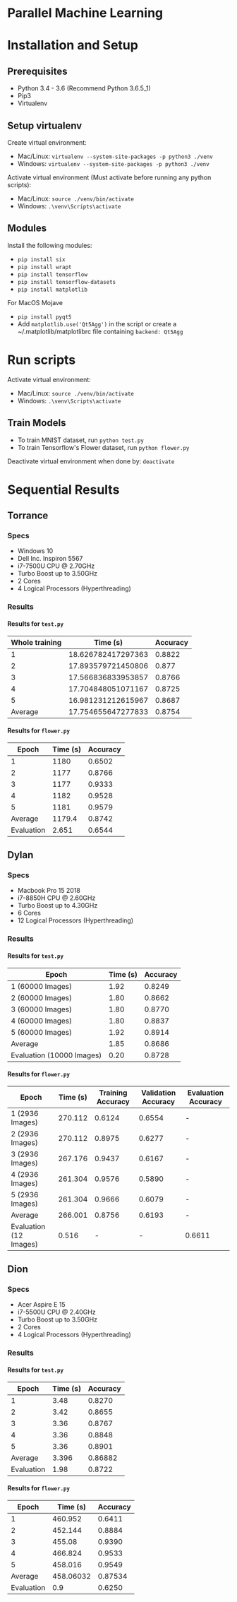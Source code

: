 # Parallel Machine Learning

# Installation and Setup

## Prerequisites
- Python 3.4 - 3.6 (Recommend Python 3.6.5_1)
- Pip3
- Virtualenv

## Setup virtualenv
Create virtual environment:
- Mac/Linux: `virtualenv --system-site-packages -p python3 ./venv`
- Windows: `virtualenv --system-site-packages -p python3 ./venv`

Activate virtual environment (Must activate before running any python scripts):
- Mac/Linux: `source ./venv/bin/activate`
- Windows: `.\venv\Scripts\activate`

## Modules
Install the following modules:
- `pip install six`
- `pip install wrapt`
- `pip install tensorflow`
- `pip install tensorflow-datasets`
- `pip install matplotlib`

For MacOS Mojave
- `pip install pyqt5`
- Add ``matplotlib.use('Qt5Agg')`` in the script or create a ~/.matplotlib/matplotlibrc file containing ``backend: Qt5Agg``

# Run scripts
Activate virtual environment:
- Mac/Linux: `source ./venv/bin/activate`
- Windows: `.\venv\Scripts\activate`

## Train Models
- To train MNIST dataset, run `python test.py`
- To train Tensorflow's Flower dataset, run `python flower.py`

Deactivate virtual environment when done by: `deactivate`

# Sequential Results 

## Torrance

### Specs
- Windows 10
- Dell Inc. Inspiron 5567
- i7-7500U CPU @ 2.70GHz
- Turbo Boost up to 3.50GHz
- 2 Cores
- 4 Logical Processors (Hyperthreading)

### Results

#### Results for `test.py`

| Whole training     | Time (s)            | Accuracy  |
| --------- | ------------------- | --------  |
| 1         | 18.626782417297363  | 0.8822    |
| 2         | 17.893579721450806  | 0.877     |
| 3         | 17.566836833953857  | 0.8766    |
| 4         | 17.704848051071167  | 0.8725    |
| 5         | 16.981231212615967  | 0.8687    |
| Average   | 17.754655647277833  | 0.8754    |

#### Results for `flower.py`

| Epoch     | Time (s)            | Accuracy  |
| --------- | ------------------- | --------  |
| 1         | 1180            | 0.6502   |
| 2         | 1177            | 0.8766   |
| 3         | 1177            | 0.9333    |
| 4         | 1182            | 0.9528    |
| 5         | 1181             | 0.9579    |
| Average   | 1179.4          | 0.8742   |
| Evaluation| 2.651                 | 0.6544    |

## Dylan

### Specs
- Macbook Pro 15 2018
- i7-8850H CPU @ 2.60GHz
- Turbo Boost up to 4.30GHz
- 6 Cores
- 12 Logical Processors (Hyperthreading)

### Results

#### Results for `test.py`

| Epoch                     | Time (s)  | Accuracy  |
| ------------------------- | --------- | --------  |
| 1 (60000 Images)          | 1.92      | 0.8249    |
| 2 (60000 Images)          | 1.80      | 0.8662    |  
| 3 (60000 Images)          | 1.80      | 0.8770    |
| 4 (60000 Images)          | 1.80      | 0.8837    |
| 5 (60000 Images)          | 1.92      | 0.8914    |
| Average                   | 1.85      | 0.8686    |
| Evaluation (10000 Images) | 0.20      | 0.8728    |

#### Results for `flower.py`

| Epoch                   | Time (s)       | Training Accuracy  | Validation Accuracy  | Evaluation Accuracy  |
| ----------------------- | -------------- | ------------------ | -------------------- | -------------------- |
| 1 (2936 Images)         | 270.112        | 0.6124             | 0.6554               | -                    |
| 2 (2936 Images)         | 270.112        | 0.8975             | 0.6277               | -                    |
| 3 (2936 Images)         | 267.176        | 0.9437             | 0.6167               | -                    |
| 4 (2936 Images)         | 261.304        | 0.9576             | 0.5890               | -                    |
| 5 (2936 Images)         | 261.304        | 0.9666             | 0.6079               | -                    |
| Average                 | 266.001        | 0.8756             | 0.6193               | -                    |
| Evaluation (12 Images)  | 0.516          | -                  | -                    | 0.6611               |


## Dion

### Specs
- Acer Aspire E 15 
- i7-5500U CPU @ 2.40GHz
- Turbo Boost up to 3.50GHz
- 2 Cores
- 4 Logical Processors (Hyperthreading)

### Results

#### Results for `test.py`

| Epoch     | Time (s)            | Accuracy  |
| --------- | ------------------- | --------  |
| 1         | 3.48                | 0.8270    |
| 2         | 3.42                | 0.8655    |
| 3         | 3.36                | 0.8767    |
| 4         | 3.36                | 0.8848    |
| 5         | 3.36                | 0.8901    |
| Average   | 3.396               | 0.86882   |
| Evaluation| 1.98                | 0.8722    |

#### Results for `flower.py`

| Epoch     | Time (s)            | Accuracy  |
| --------- | ------------------- | --------  |
| 1         | 460.952             | 0.6411    |
| 2         | 452.144             | 0.8884    |
| 3         | 455.08              | 0.9390    |
| 4         | 466.824             | 0.9533    |
| 5         | 458.016             | 0.9549    |
| Average   | 458.06032           | 0.87534   |
| Evaluation| 0.9                 | 0.6250    |
